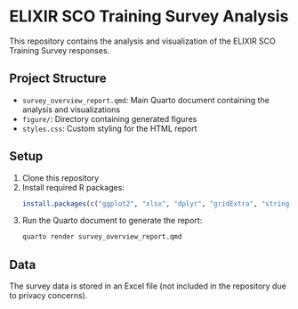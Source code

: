 # ELIXIR SCO Training Survey Analysis

This repository contains the analysis and visualization of the ELIXIR SCO Training Survey responses.

## Project Structure

- `survey_overview_report.qmd`: Main Quarto document containing the analysis and visualizations
- `figure/`: Directory containing generated figures
- `styles.css`: Custom styling for the HTML report

## Setup

1. Clone this repository
2. Install required R packages:
   ```R
   install.packages(c("ggplot2", "xlsx", "dplyr", "gridExtra", "stringr", "pheatmap", "reactable", "htmltools"))
   ```
3. Run the Quarto document to generate the report:
   ```bash
   quarto render survey_overview_report.qmd
   ```

## Data

The survey data is stored in an Excel file (not included in the repository due to privacy concerns).

